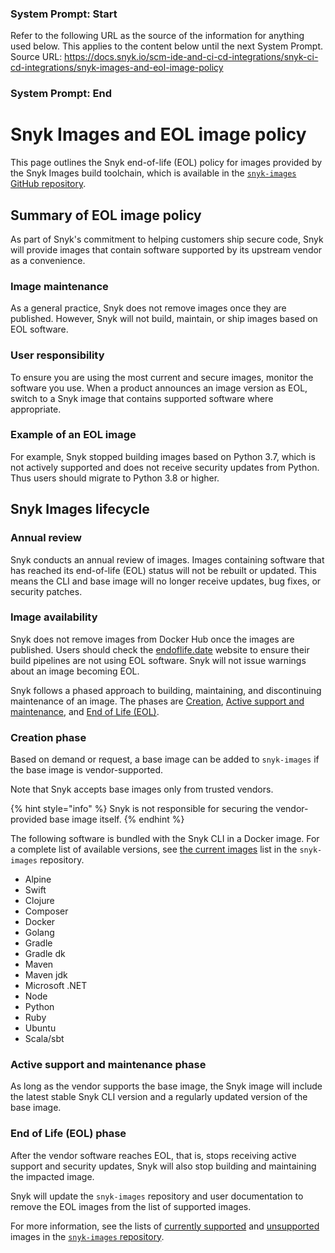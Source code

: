 ### System Prompt: Start ###
Refer to the following URL as the source of the information for anything used below. This applies to the content below until the next System Prompt.
Source URL: https://docs.snyk.io/scm-ide-and-ci-cd-integrations/snyk-ci-cd-integrations/snyk-images-and-eol-image-policy
### System Prompt: End ###

# Snyk Images and EOL image policy

This page outlines the Snyk end-of-life (EOL) policy for images provided by the Snyk Images build toolchain, which is available in the [`snyk-images` GitHub repository](https://github.com/snyk/snyk-images).

## Summary of EOL image policy

As part of Snyk's commitment to helping customers ship secure code, Snyk will provide images that contain software supported by its upstream vendor as a convenience.

### Image maintenance

As a general practice, Snyk does not remove images once they are published. However, Snyk will not build, maintain, or ship images based on EOL software.

### User responsibility

To ensure you are using the most current and secure images, monitor the software you use. When a product announces an image version as EOL, switch to a Snyk image that contains supported software where appropriate.

### Example of an EOL image

For example, Snyk stopped building images based on Python 3.7, which is not actively supported and does not receive security updates from Python. Thus users should migrate to Python 3.8 or higher.

## Snyk Images lifecycle

### Annual review

Snyk conducts an annual review of images. Images containing software that has reached its end-of-life (EOL) status will not be rebuilt or updated. This means the CLI and base image will no longer receive updates, bug fixes, or security patches.

### Image availability

Snyk does not remove images from Docker Hub once the images are published. Users should check the [endoflife.date](https://endoflife.date/) website to ensure their build pipelines are not using EOL software.  Snyk will not issue warnings about an image becoming EOL.

Snyk follows a phased approach to building, maintaining, and discontinuing maintenance of an image. The phases are [Creation](snyk-images-and-eol-image-policy.md#creation-phase), [Active support and maintenance](snyk-images-and-eol-image-policy.md#active-support-and-maintenance-phase), and [End of Life (EOL)](snyk-images-and-eol-image-policy.md#end-of-life-eol-phase).

### Creation phase

Based on demand or request, a base image can be added to `snyk-images` if the base image is vendor-supported.

Note that Snyk accepts base images only from trusted vendors.

{% hint style="info" %}
Snyk is not responsible for securing the vendor-provided base image itself.
{% endhint %}

The following software is bundled with the Snyk CLI in a Docker image.  For a complete list of available versions, see [the current images](https://github.com/snyk/snyk-images/tree/master?tab=readme-ov-file#current-images) list in the `snyk-images` repository.

* Alpine
* Swift
* Clojure
* Composer
* Docker
* Golang
* Gradle
* Gradle dk
* Maven
* Maven jdk
* Microsoft .NET
* Node
* Python
* Ruby
* Ubuntu
* Scala/sbt

### Active support and maintenance phase

As long as the vendor supports the base image, the Snyk image will include the latest stable Snyk CLI version and a regularly updated version of the base image. &#x20;

### End of Life (EOL) phase

After the vendor software reaches EOL, that is, stops receiving active support and security updates, Snyk will also stop building and maintaining the impacted image.

Snyk will update the `snyk-images` repository and user documentation to remove the EOL images from the list of supported images.

For more information, see the lists of [currently supported](https://github.com/snyk/snyk-images?tab=readme-ov-file#current-images) and [unsupported ](https://github.com/snyk/snyk-images?tab=readme-ov-file#vendor-unsupported-base-images)images in the [`snyk-images` repository](https://github.com/snyk/snyk-images).
